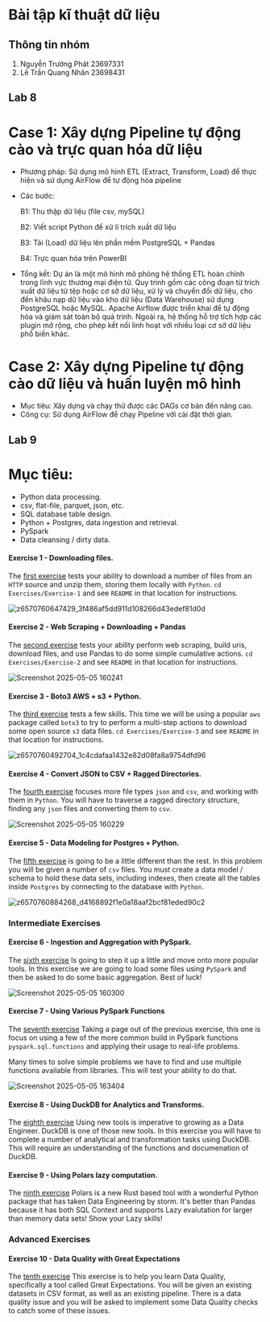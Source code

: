 # Bài tập kĩ thuật dữ liệu
## Thông tin nhóm
1. Nguyễn Trường Phát 23697331 
2. Lê Trần Quang Nhân 23698431
   
## Lab 8
# Case 1: Xây dựng Pipeline tự động cào và trực quan hóa dữ liệu
- Phương pháp: Sử dụng mô hình ETL (Extract, Transform, Load) để thực hiện và sử dụng AirFlow để tự động hóa pipeline
- Các bước:
  
  B1: Thu thập dữ liệu (file csv, mySQL)
  
  B2: Viết script Python để xử lí trích xuất dữ liệu
  
  B3: Tải (Load) dữ liệu lên phần mềm PostgreSQL + Pandas
  
  B4: Trực quan hóa trên PowerBI
  
- Tổng kết:
    Dự án là một mô hình mô phỏng hệ thống ETL hoàn chỉnh trong lĩnh vực thương mại điện tử. Quy trình gồm các công đoạn từ trích xuất dữ liệu từ tệp hoặc cơ sở dữ liệu, xử lý và chuyển đổi dữ liệu, cho đến khâu nạp dữ liệu vào kho dữ liệu (Data Warehouse) sử dụng PostgreSQL hoặc MySQL. Apache Airflow được triển khai để tự động hóa và giám sát toàn bộ quá trình. Ngoài ra, hệ thống hỗ trợ tích hợp các plugin mở rộng, cho phép kết nối linh hoạt với nhiều loại cơ sở dữ liệu phổ biến khác.

# Case 2: Xây dựng Pipeline tự động cào dữ liệu và huấn luyện mô hình 
- Mục tiêu: Xây dựng và chạy thử được các DAGs cơ bản đến nâng cao.
- Công cụ: Sử dụng AirFlow để chạy Pipeline với cài đặt thời gian.


## Lab 9
# Mục tiêu:

- Python data processing.
- csv, flat-file, parquet, json, etc.
- SQL database table design.
- Python + Postgres, data ingestion and retrieval.
- PySpark
- Data cleansing / dirty data.


#### Exercise 1 - Downloading files.
The [first exercise](https://github.com/danielbeach/data-engineering-practice/tree/main/Exercises/Exercise-1) tests your ability to download a number of files
from an `HTTP` source and unzip them, storing them locally with `Python`.
`cd Exercises/Exercise-1` and see `README` in that location for instructions.

![z6570760647429_3f486af5dd911d108266d43edef81d0d](https://github.com/user-attachments/assets/06f1bca7-909e-4877-b361-99caf7972187)



#### Exercise 2 - Web Scraping + Downloading + Pandas
The [second exercise](https://github.com/danielbeach/data-engineering-practice/tree/main/Exercises/Exercise-2) 
tests your ability perform web scraping, build uris, download files, and use Pandas to
do some simple cumulative actions.
`cd Exercises/Exercise-2` and see `README` in that location for instructions.

![Screenshot 2025-05-05 160241](https://github.com/user-attachments/assets/3587ecd5-7674-4b60-bf36-26f4cf663656)


#### Exercise 3 - Boto3 AWS + s3 + Python.
The [third exercise](https://github.com/danielbeach/data-engineering-practice/tree/main/Exercises/Exercise-3) tests a few skills.
This time we  will be using a popular `aws` package called `boto3` to try to perform a multi-step
actions to download some open source `s3` data files.
`cd Exercises/Exercise-3` and see `README` in that location for instructions.

![z6570760492704_1c4cdafaa1432e82d08fa8a9754dfd96](https://github.com/user-attachments/assets/fb71263d-400c-46bd-a085-3e96f72aae7b)


#### Exercise 4 - Convert JSON to CSV + Ragged Directories.
The [fourth exercise](https://github.com/danielbeach/data-engineering-practice/tree/main/Exercises/Exercise-4) 
focuses more file types `json` and `csv`, and working with them in `Python`.
You will have to traverse a ragged directory structure, finding any `json` files
and converting them to `csv`.

![Screenshot 2025-05-05 160229](https://github.com/user-attachments/assets/4801a5a9-efdb-495e-8974-867e0eaff7cb)


#### Exercise 5 - Data Modeling for Postgres + Python.
The [fifth exercise](https://github.com/danielbeach/data-engineering-practice/tree/main/Exercises/Exercise-5) 
is going to be a little different than the rest. In this problem you will be given a number of
`csv` files. You must create a data model / schema to hold these data sets, including indexes,
then create all the tables inside `Postgres` by connecting to the database with `Python`.

![z6570760884268_d4168892f1e0a18aaf2bcf81eded90c2](https://github.com/user-attachments/assets/4177047d-d9f3-4e05-a962-bc7a71d8925f)


### Intermediate Exercises

#### Exercise 6 - Ingestion and Aggregation with PySpark.
The [sixth exercise](https://github.com/danielbeach/data-engineering-practice/tree/main/Exercises/Exercise-6) 
Is going to step it up a little and move onto more popular tools. In this exercise we are going
to load some files using `PySpark` and then be asked to do some basic aggregation.
Best of luck!

![Screenshot 2025-05-05 160300](https://github.com/user-attachments/assets/00a57f80-6f8e-4913-8ebc-c21ed5e1a27b)


#### Exercise 7 - Using Various PySpark Functions
The [seventh exercise](https://github.com/danielbeach/data-engineering-practice/tree/main/Exercises/Exercise-7) 
Taking a page out of the previous exercise, this one is focus on using a few of the
more common build in PySpark functions `pyspark.sql.functions` and applying their
usage to real-life problems.

Many times to solve simple problems we have to find and use multiple functions available
from libraries. This will test your ability to do that.

![Screenshot 2025-05-05 163404](https://github.com/user-attachments/assets/510bb4bc-cde4-4429-bf30-2b47242b09ac)


#### Exercise 8 - Using DuckDB for Analytics and Transforms.
The [eighth exercise](https://github.com/danielbeach/data-engineering-practice/tree/main/Exercises/Exercise-8) 
Using new tools is imperative to growing as a Data Engineer. DuckDB is one of those new tools. In this
exercise you will have to complete a number of analytical and transformation tasks using DuckDB. This
will require an understanding of the functions and documenation of DuckDB.

#### Exercise 9 - Using Polars lazy computation.
The [ninth exercise](https://github.com/danielbeach/data-engineering-practice/tree/main/Exercises/Exercise-9) 
Polars is a new Rust based tool with a wonderful Python package that has taken Data Engineering by
storm. It's better than Pandas because it has both SQL Context and supports Lazy evalutation 
for larger than memory data sets! Show your Lazy skills!


### Advanced Exercises

#### Exercise 10 - Data Quality with Great Expectations
The [tenth exercise](https://github.com/danielbeach/data-engineering-practice/tree/main/Exercises/Exercise-10) 
This exercise is to help you learn Data Quality, specifically a tool called Great Expectations. You will
be given an existing datasets in CSV format, as well as an existing pipeline. There is a data quality issue 
and you will be asked to implement some Data Quality checks to catch some of these issues.
